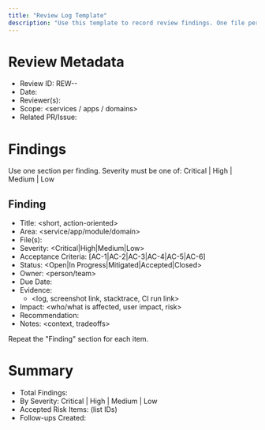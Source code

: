 ```yaml
---
title: "Review Log Template"
description: "Use this template to record review findings. One file per review cycle or PR is recommended."
---
```


# Review Metadata
- Review ID: REW-<YYYYMMDD>-<slug>
- Date: <YYYY-MM-DD>
- Reviewer(s): <names>
- Scope: <services / apps / domains>
- Related PR/Issue: <links>

# Findings

Use one section per finding. Severity must be one of: Critical | High | Medium | Low

## Finding <incremental-number>
- Title: <short, action-oriented>
- Area: <service/app/module/domain>
- File(s): <paths if applicable>
- Severity: <Critical|High|Medium|Low>
- Acceptance Criteria: [AC-1|AC-2|AC-3|AC-4|AC-5|AC-6]
- Status: <Open|In Progress|Mitigated|Accepted|Closed>
- Owner: <person/team>
- Due Date: <YYYY-MM-DD>
- Evidence:
  - <log, screenshot link, stacktrace, CI run link>
- Impact: <who/what is affected, user impact, risk>
- Recommendation: <clear remediation steps>
- Notes: <context, tradeoffs>

Repeat the "Finding" section for each item.

# Summary
- Total Findings: <n>
- By Severity: Critical <n> | High <n> | Medium <n> | Low <n>
- Accepted Risk Items: <n> (list IDs)
- Follow-ups Created: <links to tickets>

